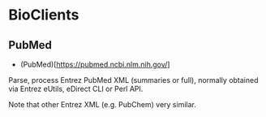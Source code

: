 # BioClients

## PubMed

* (PubMed)[https://pubmed.ncbi.nlm.nih.gov/]

Parse, process Entrez PubMed XML (summaries or full), normally obtained via
Entrez eUtils, eDirect CLI or Perl API.

Note that other Entrez XML (e.g. PubChem) very similar.
